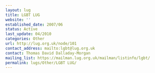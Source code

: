 ```yaml
---
layout: lug
title: LGBT LUG
website: ''
established_date: 2007/06
status: Active
last_update: 04/2010
categories: Other
url: http://lug.org.uk/node/101
contact_address: mailto:lgbt@lug.org.uk
contact: Thomas David Dalladay-Morgan
mailing_list: https://mailman.lug.org.uk/mailman/listinfo/lgbt/
permalink: lugs/Other/LGBT LUG/
---
```

